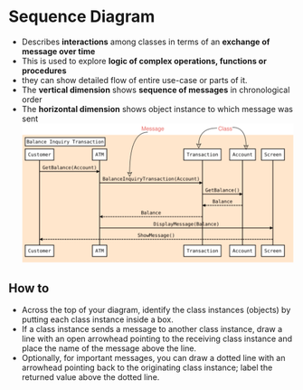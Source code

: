 # Sequence Diagram 
* Describes **interactions** among classes in terms of an **exchange of message over time**
* This is used to explore **logic of complex operations, functions or procedures** 
* they can show detailed flow of entire use-case or parts of it. 
* The **vertical dimension** shows **sequence of messages** in chronological order 
* The **horizontal dimension** shows object instance to which message was sent
![sequence](./img/seq.svg)

## How to 
* Across the top of your diagram, identify the class instances (objects) by putting each class instance inside a box. 
* If a class instance sends a message to another class instance, draw a line with an open arrowhead pointing to the receiving class instance and place the name of the message above the line. 
* Optionally, for important messages, you can draw a dotted line with an arrowhead pointing back to the originating class instance; label the returned value above the dotted line.
